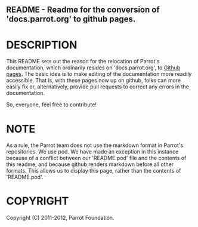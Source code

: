 ## README - Readme for the conversion of 'docs.parrot.org' to github pages.

# DESCRIPTION

This README sets out the reason for the relocation of Parrot's documentation,
which ordinarily resides on 'docs.parrot.org', to [Github
pages](http://pages.github.com).  The basic idea is to make editing of the
documentation more readily accessible.  That is, with these pages now up on
github, folks can more easily fix or, alternatively, provide pull requests to
correct any errors in the documentation.

So, everyone, feel free to contribute!

# NOTE

As a rule, the Parrot team does not use the markdown format in Parrot's
repositories. We use pod. We have made an exception in this instance because
of a conflict between our 'README.pod' file and the contents of this readme,
and because github renders markdown before all other formats. This allows
us to display this page, rather than the contents of 'README.pod'.

# COPYRIGHT

Copyright (C) 2011-2012, Parrot Foundation.
